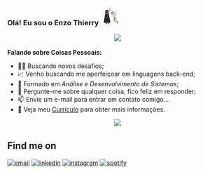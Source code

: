 ### Olá! Eu sou o Enzo Thierry <img src="https://github.com/Dineshkarthik/Dineshkarthik/blob/master/assets/starwars_fight.gif" width="50">

<p  align="center">
<img src="https://user-images.githubusercontent.com/73097560/115834477-dbab4500-a447-11eb-908a-139a6edaec5c.gif">             
<br>
  
**Falando sobre Coisas Pessoais:**
- 👨‍💻 Buscando novos desafios;
- 📈 Venho buscando me aperfeiçoar em linguagens back-end;
- 💼 Formado em *Análise e Desenvolvimento de Sistemas*;
- 💬 Pergunte-me sobre qualquer coisa, fico feliz em responder;
- 📫 Envie um e-mail para entrar em contato comigo...
- 📝 Veja meu [Currículo](https://www.google.com) para obter mais informações.
   
<p  align="center">
<img src="https://user-images.githubusercontent.com/73097560/115834477-dbab4500-a447-11eb-908a-139a6edaec5c.gif">             
<br>
  
## Find me on
<p>
  <a href="mailto:Enzothierry408@gmail.com"><img src="https://img.icons8.com/color/96/000000/gmail.png" alt="email"/></a>
  <a href="https://www.linkedin.com/in/enzothierry"><img src="https://img.icons8.com/color/96/000000/linkedin.png" alt="linkedin"/></a>
  <a href="https://www.instagram.com/ezothierry"><img src="https://img.icons8.com/color/96/000000/instagram-new.png" alt="instagram"/></a>
  <a href="https://open.spotify.com"><img src="https://img.icons8.com/color/96/000000/spotify--v1.png" alt="spotify"/></a>
  
 
  
